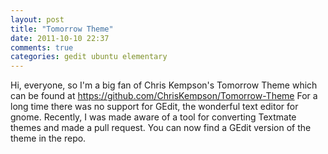 ```yaml
---
layout: post
title: "Tomorrow Theme"
date: 2011-10-10 22:37
comments: true
categories: gedit ubuntu elementary
---
```


Hi, everyone, so I'm a big fan of Chris Kempson's Tomorrow Theme which
can be found at <https://github.com/ChrisKempson/Tomorrow-Theme>
For a long time there was no support for GEdit, the wonderful text editor 
for gnome. Recently, I was made aware of a tool for converting Textmate 
themes and made a pull request. You can now find a GEdit version of the 
theme in the repo.
